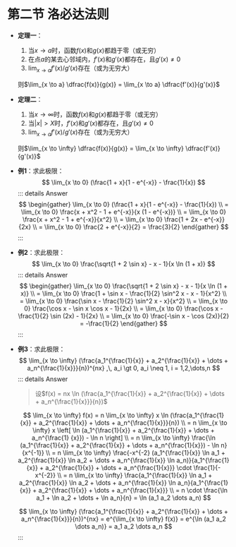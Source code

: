 # 第二节 洛必达法则

- **定理一**：

    1. 当$x \to a$时，函数$f(x)$和$g(x)$都趋于零（或无穷）
    2. 在点$a$的某去心邻域内，$f'(x)$和$g'(x)$都存在，且$g'(x) \neq 0$
    3. $\lim_{x \to a} f'(x) / g'(x)$存在（或为无穷大）

    则$\lim_{x \to a} \dfrac{f(x)}{g(x)} = \lim_{x \to a} \dfrac{f'(x)}{g'(x)}$

- **定理二**：

    1. 当$x \to \infty$时，函数$f(x)$和$g(x)$都趋于零（或无穷）
    2. 当$\left| x \right| \gt X$时，$f'(x)$和$g'(x)$都存在，且$g'(x) \neq 0$
    3. $\lim_{x \to a} f'(x) / g'(x)$存在（或为无穷大）

    则$\lim_{x \to \infty} \dfrac{f(x)}{g(x)} = \lim_{x \to \infty} \dfrac{f'(x)}{g'(x)}$

- **例1**：求此极限：
    $$
    \lim_{x \to 0} (\frac{1 + x}{1 - e^{-x}} - \frac{1}{x})
    $$
    ::: details Answer
    $$
    \begin{gather}
    \lim_{x \to 0} (\frac{1 + x}{1 - e^{-x}} - \frac{1}{x}) \\
    = \lim_{x \to 0} \frac{x + x^2 - 1 + e^{-x}}{x (1 - e^{-x})} \\
    = \lim_{x \to 0} \frac{x + x^2 - 1 + e^{-x}}{x^2} \\
    = \lim_{x \to 0} \frac{1 + 2x - e^{-x}}{2x} \\
    = \lim_{x \to 0} \frac{2 + e^{-x}}{2} = \frac{3}{2}
    \end{gather}
    $$
    :::

- **例2**：求此极限：
    $$
    \lim_{x \to 0} \frac{\sqrt{1 + 2 \sin x} - x - 1}{x \ln (1 + x)}
    $$
    ::: details Answer
    $$
    \begin{gather}
    \lim_{x \to 0} \frac{\sqrt{1 + 2 \sin x} - x - 1}{x \ln (1 + x)} \\
    = \lim_{x \to 0} \frac{1 + \sin x - \frac{1}{2} \sin^2 x - x - 1}{x^2} \\
    = \lim_{x \to 0} \frac{\sin x - \frac{1}{2} \sin^2 x - x}{x^2} \\
    = \lim_{x \to 0} \frac{\cos x - \sin x \cos x - 1}{2x} \\
    = \lim_{x \to 0} \frac{\cos x - \frac{1}{2} \sin (2x) - 1}{2x} \\
    = \lim_{x \to 0} \frac{-\sin x - \cos (2x)}{2} = -\frac{1}{2}
    \end{gather}
    $$
    :::

- **例3**：求此极限：
    $$
    \lim_{x \to \infty} (\frac{a_1^{\frac{1}{x}} + a_2^{\frac{1}{x}} + \dots + a_n^{\frac{1}{x}}}{n})^{nx} ,\, a_i \gt 0, a_i \neq 1, i = 1,2,\dots,n
    $$
    ::: details Answer
    
    > 设$f(x) = nx \ln (\frac{a_1^{\frac{1}{x}} + a_2^{\frac{1}{x}} + \dots + a_n^{\frac{1}{x}}}{n})$
    
    $$
    \lim_{x \to \infty} f(x) = n \lim_{x \to \infty} x \ln (\frac{a_1^{\frac{1}{x}} + a_2^{\frac{1}{x}} + \dots + a_n^{\frac{1}{x}}}{n}) \\
    = n \lim_{x \to \infty} x \left[ \ln (a_1^{\frac{1}{x}} + a_2^{\frac{1}{x}} + \dots + a_n^{\frac{1}
    {x}}) - \ln n \right] \\
    = n \lim_{x \to \infty} \frac{\ln (a_1^{\frac{1}{x}} + a_2^{\frac{1}{x}} + \dots + a_n^{\frac{1}{x}}) - \ln n}{x^{-1}} \\
    = n \lim_{x \to \infty} \frac{-x^{-2} (a_1^{\frac{1}{x}} \ln a_1 + a_2^{\frac{1}{x}} \ln a_2 + \dots + a_n^{\frac{1}{x}} \ln a_n)}{a_1^{\frac{1}{x}} + a_2^{\frac{1}{x}} + \dots + a_n^{\frac{1}{x}}} \cdot \frac{1}{-x^{-2}} \\
    = n \lim_{x \to \infty} \frac{a_1^{\frac{1}{x}} \ln a_1 + a_2^{\frac{1}{x}} \ln a_2 + \dots + a_n^{\frac{1}{x}} \ln a_n}{a_1^{\frac{1}{x}} + a_2^{\frac{1}{x}} + \dots + a_n^{\frac{1}{x}}} \\
    = n \cdot \frac{\ln a_1 + \ln a_2 + \dots + \ln a_n}{n} = \ln (a_1 a_2 \dots a_n)
    $$
    
    $$
    \lim_{x \to \infty} (\frac{a_1^{\frac{1}{x}} + a_2^{\frac{1}{x}} + \dots + a_n^{\frac{1}{x}}}{n})^{nx}
    = e^{\lim_{x \to \infty} f(x)} = e^{\ln (a_1 a_2 \dots a_n)} = a_1 a_2 \dots a_n
    $$
    :::

